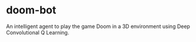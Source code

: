 # doom-bot
An intelligent agent to play the game Doom in a 3D environment using Deep Convolutional Q Learning.
